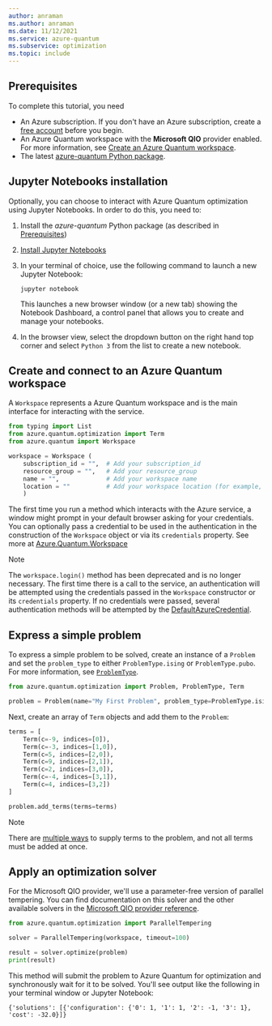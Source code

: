 ```yaml
---
author: anraman
ms.author: anraman
ms.date: 11/12/2021
ms.service: azure-quantum
ms.subservice: optimization
ms.topic: include
---
```


## Prerequisites

To complete this tutorial, you need

- An Azure subscription. If you don't have an Azure subscription, create a [free account](https://azure.microsoft.com/free/) before you begin.
- An Azure Quantum workspace with the **Microsoft QIO** provider enabled. For more information, see [Create an Azure Quantum workspace](xref:microsoft.quantum.how-to.workspace).
- The latest [azure-quantum Python package](xref:microsoft.quantum.install-qdk.overview.python-only).

## Jupyter Notebooks installation

Optionally, you can choose to interact with Azure Quantum optimization using Jupyter Notebooks. In order to do this, you need to:

1. Install the *azure-quantum* Python package (as described in [Prerequisites](#prerequisites))
2. [Install Jupyter Notebooks](https://jupyter.org/install)
3. In your terminal of choice, use the following command to launch a new Jupyter Notebook:

    ```Shell
    jupyter notebook
    ```

    This launches a new browser window (or a new tab) showing the Notebook Dashboard, a control panel that allows you to create and manage your notebooks.

4. In the browser view, select the dropdown button on the right hand top corner and select ```Python 3``` from the list to create a new notebook.

## Create and connect to an Azure Quantum workspace

A `Workspace` represents a Azure Quantum workspace and is the main interface for interacting with the service.

```py
from typing import List
from azure.quantum.optimization import Term
from azure.quantum import Workspace

workspace = Workspace (
    subscription_id = "",  # Add your subscription_id
    resource_group = "",   # Add your resource_group
    name = "",             # Add your workspace name
    location = ""          # Add your workspace location (for example, "westus")
    )
```

The first time you run a method which interacts with the Azure service, a window might prompt in your default browser asking for your credentials.
You can optionally pass a credential to be used in the authentication in the construction of the `Workspace` object or via its `credentials` property.
See more at [Azure.Quantum.Workspace](xref:microsoft.quantum.optimization.workspace)

> [!NOTE]
> The `workspace.login()` method has been deprecated and is no longer necessary. The first time there is a call to the service, an authentication will be attempted using the credentials passed in the `Workspace` constructor or its `credentials` property. If no credentials were passed, several authentication methods will be attempted by the [DefaultAzureCredential](https://azuresdkdocs.blob.core.windows.net/$web/python/azure-identity/1.6.0/azure.identity.html#azure.identity.DefaultAzureCredential).

## Express a simple problem

To express a simple problem to be solved, create an instance of a `Problem` and set the `problem_type` to either `ProblemType.ising` or `ProblemType.pubo`. For more information, see [`ProblemType`](xref:microsoft.quantum.optimization.problem-type).

```py
from azure.quantum.optimization import Problem, ProblemType, Term

problem = Problem(name="My First Problem", problem_type=ProblemType.ising)
```

Next, create an array of `Term` objects and add them to the `Problem`:

```py
terms = [
    Term(c=-9, indices=[0]),
    Term(c=-3, indices=[1,0]),
    Term(c=5, indices=[2,0]),
    Term(c=9, indices=[2,1]),
    Term(c=2, indices=[3,0]),
    Term(c=-4, indices=[3,1]),
    Term(c=4, indices=[3,2])
]

problem.add_terms(terms=terms)
```

> [!NOTE]
> There are [multiple ways](xref:microsoft.quantum.optimization.express-problem#Ways-to-supply-problem-terms) to supply terms to the problem, and not all terms must be added at once.

## Apply an optimization solver

 For the Microsoft QIO provider, we'll use a parameter-free version of parallel tempering. You can find documentation on this solver and the other available solvers in the [Microsoft QIO provider reference](xref:microsoft.quantum.optimization.providers.microsoft.qio).

```py
from azure.quantum.optimization import ParallelTempering

solver = ParallelTempering(workspace, timeout=100)

result = solver.optimize(problem)
print(result)
```

This method will submit the problem to Azure Quantum for optimization and synchronously wait for it to be solved. You'll see output like the following in your terminal window or Jupyter Notebook:

```output
{'solutions': [{'configuration': {'0': 1, '1': 1, '2': -1, '3': 1}, 'cost': -32.0}]}
```
